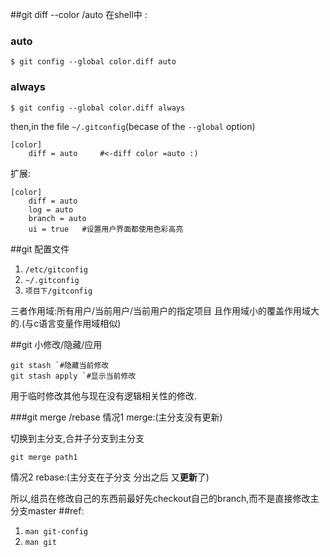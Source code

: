 ##git diff --color /auto
在shell中 :

### auto
`$ git config --global color.diff auto`
### always
`$ git config --global color.diff always`

then,in the file `~/.gitconfig`(becase of the `--global` option)

```
[color]
	diff = auto     #<-diff color =auto :)
```

扩展:
```
[color]
	diff = auto
	log = auto
	branch = auto
	ui = true	#设置用户界面都使用色彩高亮
```
##git 配置文件 
1. `/etc/gitconfig`
2. `~/.gitconfig`
3. `项目下/gitconfig`

三者作用域:所有用户/当前用户/当前用户的指定项目
且作用域小的覆盖作用域大的.(与c语言变量作用域相似)

##git 小修改/隐藏/应用

```
git stash `#隐藏当前修改
git stash apply `#显示当前修改
```
用于临时修改其他与现在没有逻辑相关性的修改.

###git merge /rebase
情况1 merge:(主分支没有更新)

切换到主分支,合并子分支到主分支

`git merge path1`

情况2 rebase:(主分支在子分支 分出之后 又**更新**了)

所以,组员在修改自己的东西前最好先checkout自己的branch,而不是直接修改主分支master
##ref:
1. `man git-config`
2. `man git`

